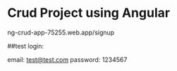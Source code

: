 # Crud Project using Angular

ng-crud-app-75255.web.app/signup

##test login:

email: test@test.com
password: 1234567
